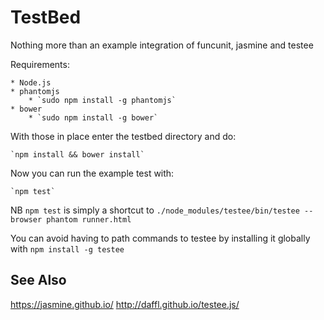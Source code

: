 TestBed
=======

Nothing more than an example integration of funcunit, jasmine and testee

Requirements:

    * Node.js
    * phantomjs
        * `sudo npm install -g phantomjs`
    * bower
        * `sudo npm install -g bower`

With those in place enter the testbed directory and do:

    `npm install && bower install`

Now you can run the example test with:

    `npm test`

NB `npm test` is simply a shortcut to `./node_modules/testee/bin/testee --browser phantom runner.html`

You can avoid having to path commands to testee by installing it globally with `npm install -g testee`

See Also
--------

https://jasmine.github.io/
http://daffl.github.io/testee.js/
